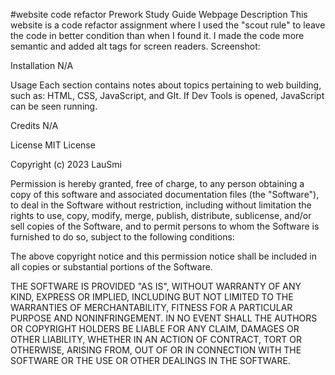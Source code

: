 #website code refactor
Prework Study Guide Webpage
Description
This website is a code refactor assignment where I used the "scout rule" to leave the code in better condition than when I found it. I made the code more semantic and added alt tags for screen readers. 
Screenshot:


Installation
N/A

Usage
Each section contains notes about topics pertaining to web building, such as: HTML, CSS, JavaScript, and GIt. If Dev Tools is opened, JavaScript can be seen running.

Credits
N/A

License
MIT License

Copyright (c) 2023 LauSmi

Permission is hereby granted, free of charge, to any person obtaining a copy of this software and associated documentation files (the "Software"), to deal in the Software without restriction, including without limitation the rights to use, copy, modify, merge, publish, distribute, sublicense, and/or sell copies of the Software, and to permit persons to whom the Software is furnished to do so, subject to the following conditions:

The above copyright notice and this permission notice shall be included in all copies or substantial portions of the Software.

THE SOFTWARE IS PROVIDED "AS IS", WITHOUT WARRANTY OF ANY KIND, EXPRESS OR IMPLIED, INCLUDING BUT NOT LIMITED TO THE WARRANTIES OF MERCHANTABILITY, FITNESS FOR A PARTICULAR PURPOSE AND NONINFRINGEMENT. IN NO EVENT SHALL THE AUTHORS OR COPYRIGHT HOLDERS BE LIABLE FOR ANY CLAIM, DAMAGES OR OTHER LIABILITY, WHETHER IN AN ACTION OF CONTRACT, TORT OR OTHERWISE, ARISING FROM, OUT OF OR IN CONNECTION WITH THE SOFTWARE OR THE USE OR OTHER DEALINGS IN THE SOFTWARE.